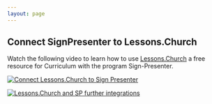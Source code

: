 ```yaml
---
layout: page
---
```


## Connect SignPresenter to Lessons.Church

Watch the following video to learn how to use [Lessons.Church](https://lessons.church/) a free resource for Curriculum with the program Sign-Presenter.

[![Connect Lessons.Church to Sign Presenter](https://img.youtube.com/vi/wDMnJ7UrD50/0.jpg)](https://www.youtube.com/watch?v=wDMnJ7UrD50)

[![Lessons.Church and SP further integrations](https://img.youtube.com/vi/Og5U1vN1O2o/0.jpg)](https://www.youtube.com/watch?v=Og5U1vN1O2o)
